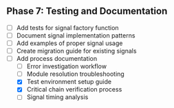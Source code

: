 
## Phase 7: Testing and Documentation
- [ ] Add tests for signal factory function
- [ ] Document signal implementation patterns
- [ ] Add examples of proper signal usage
- [ ] Create migration guide for existing signals
- [ ] Add process documentation
  - [ ] Error investigation workflow
  - [ ] Module resolution troubleshooting
  - [x] Test environment setup guide
  - [x] Critical chain verification process
  - [ ] Signal timing analysis